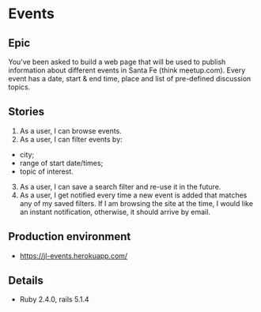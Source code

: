 # Events

## Epic

You’ve been asked to build a web page that will be used to publish information about different events in Santa Fe (think meetup.com). Every event has a date, start & end time, place and list of pre-defined discussion topics.

## Stories
1. As a user, I can browse events.
2. As a user, I can filter events by:
 - city;
 - range of start date/times;
 - topic of interest.
3. As a user, I can save a search filter and re-use it in the future.
4. As a user, I get notified every time a new event is added that matches any of my saved filters. If I am browsing the site at the time, I would like an instant notification, otherwise, it should arrive by email.

## Production environment

* https://jl-events.herokuapp.com/

## Details

* Ruby 2.4.0, rails 5.1.4